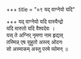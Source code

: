 +++
title = "०९ यद् वाग्नेयो यदि"

+++
यद् वाग्नेयो यदि वास्यैन्द्रो  
यदि मारुतो यदि वैश्वदेवः ।  
यस् ते अग्निर् नृमणा नाम हृद्यस्  
तस्मिन्न् एष सुहुतो अस्त्व् ओदनः  
सो अस्माकम् अस्तु परमे व्योमन् ॥